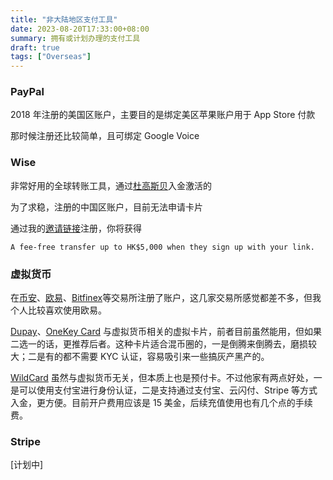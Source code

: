```yaml
---
title: "非大陆地区支付工具"
date: 2023-08-20T17:33:00+08:00
summary: 拥有或计划办理的支付工具
draft: true
tags: ["Overseas"]
---
```


### PayPal

2018 年注册的美国区账户，主要目的是绑定美区苹果账户用于 App Store 付款

那时候注册还比较简单，且可绑定 Google Voice

### Wise

非常好用的全球转账工具，通过[杜高斯贝]入金激活的

为了求稳，注册的中国区账户，目前无法申请卡片

通过我的[邀请链接][Wise]注册，你将获得

```text
A fee-free transfer up to HK$5,000 when they sign up with your link.
```

### 虚拟货币

在[币安][Binance]、[欧易][OKX]、[Bitfinex]等交易所注册了账户，这几家交易所感觉都差不多，但我个人比较喜欢使用欧易。

[Dupay][Depay Visa]、[OneKey Card] 与虚拟货币相关的虚拟卡片，前者目前虽然能用，但如果二选一的话，更推荐后者。这种卡片适合混币圈的，一是倒腾来倒腾去，磨损较大；二是有的都不需要 KYC 认证，容易吸引来一些搞灰产黑产的。

[WildCard] 虽然与虚拟货币无关，但本质上也是预付卡。不过他家有两点好处，一是可以使用支付宝进行身份认证，二是支持通过支付宝、云闪付、Stripe 等方式入金，更方便。目前开户费用应该是 15 美金，后续充值使用也有几个点的手续费。

### Stripe

[计划中]

[Depay Visa]: https://link.zs.fyi/dupay
[OneKey Card]: https://link.zs.fyi/onekey
[WildCard]: https://link.zs.fyi/wildcard
[Binance]: https://link.zs.fyi/binance
[OKX]: https://link.zs.fyi/okx
[Bitfinex]: https://link.zs.fyi/bitfinex
[Wise]: https://link.zs.fyi/wise
[杜高斯贝]: https://blog.shuaizheng.org/posts/overseas-bank-accounts/#dukascopy-bank-sa
